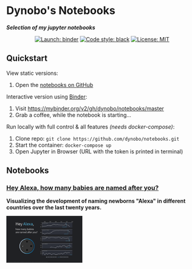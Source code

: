 # Dynobo's Notebooks

***Selection of my jupyter notebooks***

<p align="center">
<a href="https://mybinder.org/v2/gh/dynobo/notebooks/master"><img alt="Launch: binder" src="https://mybinder.org/badge_logo.svg"></a>
<a href="https://github.com/psf/black"><img alt="Code style: black" src="https://img.shields.io/badge/Code%20style-black-%23000000"></a>
<a href="https://opensource.org/licenses/mit-license.php"><img alt="License: MIT" src="https://badges.frapsoft.com/os/mit/mit.png?v=103"></a>
</p>

## Quickstart

View static versions:

1. Open the [notebooks on GitHub](https://github.com/dynobo/notebooks/tree/master/notebooks)

Interactive version using [Binder](https://mybinder.org):

1. Visit <https://mybinder.org/v2/gh/dynobo/notebooks/master>
2. Grab a coffee, while the notebook is starting...

Run locally with full control & all features *(needs docker-compose)*:

1. Clone repo: `git clone https://github.com/dynobo/notebooks.git`
2. Start the container: `docker-compose up`
3. Open Jupyter in Browser (URL with the token is printed in terminal)

## Notebooks

### [Hey Alexa, how many babies are named after you?](https://github.com/dynobo/notebooks/blob/master/notebooks/2020-02-Alexa.ipynb)

**Visualizing the development of naming newborns "Alexa" in different countries over the last twenty years.**

<a href="https://github.com/dynobo/notebooks/blob/master/notebooks/assets/alexa/hey_alexa.png"><img src="https://github.com/dynobo/notebooks/blob/master/notebooks/assets/alexa/hey_alexa.png" width="200"/></a>
